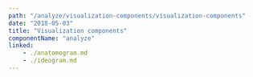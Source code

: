 ```yaml
---
path: "/analyze/visualization-components/visualization-components"
date: "2018-05-03"
title: "Visualization components"
componentName: "analyze"
linked:
    - ./anatomogram.md
    - ./ideogram.md
---
```



